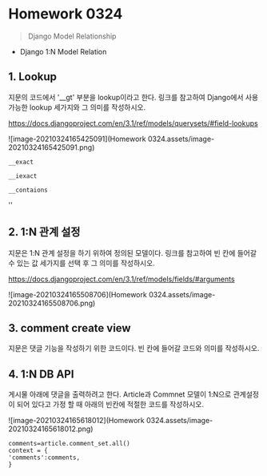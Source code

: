 # Homework 0324

> Django Model Relationship



* Django 1:N Model Relation



## 1. Lookup

지문의 코드에서 '__gt' 부분을 lookup이라고 한다. 링크를 참고하여 Django에서 사용가능한 lookup 세가지와 그 의미를 작성하시오.

https://docs.djangoproject.com/en/3.1/ref/models/querysets/#field-lookups

![image-20210324165425091](Homework 0324.assets/image-20210324165425091.png)



```
__exact

__iexact

__contaions
```





''





## 2. 1:N 관계 설정

지문은 1:N 관계 설정을 하기 위하여 정의된 모델이다. 링크를 참고하여 빈 칸에 들어갈 수 있는 값 세가지를 선택 후 그 의미를 작성하시오.

https://docs.djangoproject.com/en/3.1/ref/models/fields/#arguments

![image-20210324165508706](Homework 0324.assets/image-20210324165508706.png)





## 3. comment create view

지문은 댓글 기능을 작성하기 위한 코드이다. 빈 칸에 들어갈 코드와 의미를 작성하시오.









## 4. 1:N DB API

게시물 아래에 댓글을 출력하려고 한다. Article과 Commnet 모델이 1:N으로 관계설정이 되어 있다고 가정 할 때 아래의 빈칸에 적절한 코드를 작성하시오.

![image-20210324165618012](Homework 0324.assets/image-20210324165618012.png)





```django
comments=article.comment_set.all()
context = {
'comments':comments,
}
```



